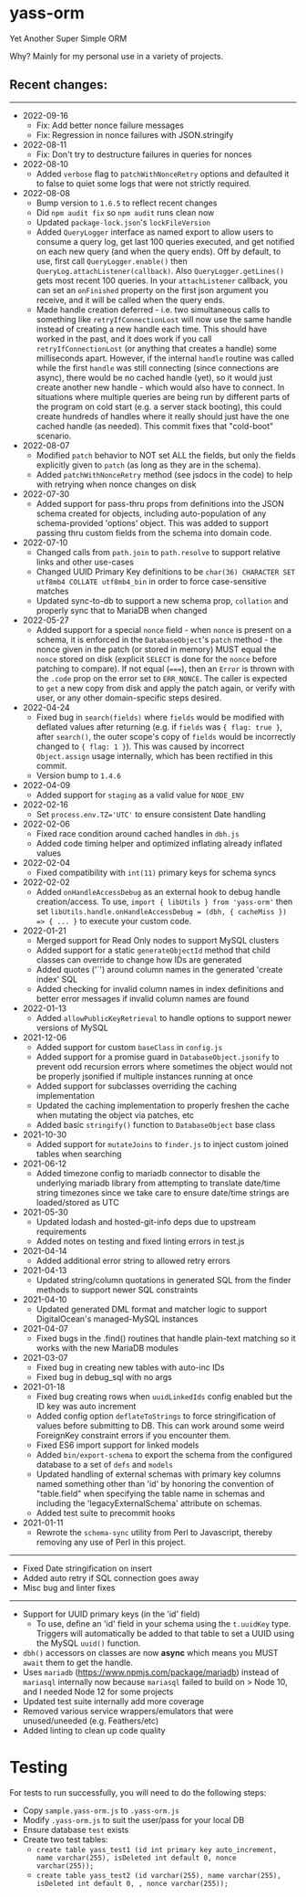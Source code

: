 # yass-orm
Yet Another Super Simple ORM

Why? Mainly for my personal use in a variety of projects.

## Recent changes:
----
* 2022-09-16
	* Fix: Add better nonce failure messages
	* Fix: Regression in nonce failures with JSON.stringify
* 2022-08-11
	* Fix: Don't try to destructure failures in queries for nonces
* 2022-08-10
	* Added `verbose` flag to `patchWithNonceRetry` options and defaulted it to false to quiet some logs that were not strictly required.
* 2022-08-08
	* Bump version to `1.6.5` to reflect recent changes
	* Did `npm audit fix` so `npm audit` runs clean now
	* Updated `package-lock.json`'s `lockFileVersion`
	* Added `QueryLogger` interface as named export to allow users to consume a query log, get last 100 queries executed, and get notified on each new query (and when the query ends). Off by default, to use, first call `QueryLogger.enable()` then `QueryLog.attachListener(callback)`. Also `QueryLogger.getLines()` gets most recent 100 queries. In your `attachListener` callback, you can set an `onFinished` property on the first json argument you receive, and it will be called when the query ends.
	* Made handle creation deferred  - i.e. two simultaneous calls to something like `retryIfConnectionLost` will now use the same handle instead of creating a new handle each time. This should have worked in the past, and it does work if you call `retryIfConnectionLost` (or anything that creates a handle) some milliseconds apart. However, if the internal `handle` routine was called while the first `handle` was still connecting (since connections are async), there would be no cached handle (yet), so it would just create another new handle - which would also have to connect. In situations where multiple queries are being run by different parts of the program on cold start (e.g. a server stack booting), this could create hundreds of handles where it really should just have the one cached handle (as needed). This commit fixes that "cold-boot" scenario.
* 2022-08-07
	* Modified `patch` behavior to NOT set ALL the fields, but only the fields explicitly given to `patch` (as long as they are in the schema).
	* Added `patchWithNonceRetry` method (see jsdocs in the code) to help with retrying when nonce changes on disk
* 2022-07-30
	* Added support for pass-thru props from definitions into the JSON schema created for objects, including auto-population of any schema-provided 'options' object. This was added to support passing thru custom fields from the schema into domain code.
* 2022-07-10
	* Changed calls from `path.join` to `path.resolve` to support relative links and other use-cases
	* Changed UUID Primary Key definitions to be `char(36) CHARACTER SET utf8mb4 COLLATE utf8mb4_bin` in order to force case-sensitive matches
	* Updated sync-to-db to support a new schema prop, `collation` and properly sync that to MariaDB when changed
* 2022-05-27
	* Added support for a special `nonce` field - when `nonce` is present on a schema, it is enforced in the `DatabaseObject`'s `patch` method - the nonce given in the patch (or stored in memory) MUST equal the `nonce` stored on disk (explicit `SELECT` is done for the `nonce` before patching to compare). If not equal (`===`), then an `Error` is thrown with the `.code` prop on the error set to `ERR_NONCE`. The caller is expected to `get` a new copy from disk and apply the patch again, or verify with user, or any other domain-specific steps desired.
* 2022-04-24
	* Fixed bug in `search(fields)` where `fields` would be modified with deflated values after returning (e.g. if `fields` was `{ flag: true }`, after `search()`, the outer scope's copy of `fields` would be incorrectly changed to `{ flag: 1 }`). This was caused by incorrect `Object.assign` usage internally, which has been rectified in this commit.
	* Version bump to `1.4.6`
* 2022-04-09
	* Added support for `staging` as a valid value for `NODE_ENV`
* 2022-02-16
	* Set `process.env.TZ='UTC'` to ensure consistent Date handling
* 2022-02-06
	* Fixed race condition around cached handles in `dbh.js`
	* Added code timing helper and optimized inflating already inflated values
* 2022-02-04
	* Fixed compatibility with `int(11)` primary keys for schema syncs
* 2022-02-02
   * Added `onHandleAccessDebug` as an external hook to debug handle creation/access. To use, `import { libUtils } from 'yass-orm'` then set `libUtils.handle.onHandleAccessDebug = (dbh, { cacheMiss }) => { ... }` to execute your custom code.
* 2022-01-21
	* Merged support for Read Only nodes to support MySQL clusters
	* Added support for a static `generateObjectId` method that child classes can override to change how IDs are generated
	* Added quotes ('`') around column names in the generated 'create index' SQL
	* Added checking for invalid column names in index definitions and better error messages if invalid column names are found
* 2022-01-13
	* Added `allowPublicKeyRetrieval` to handle options to support newer versions of MySQL
* 2021-12-06
	* Added support for custom `baseClass` in `config.js`
	* Added support for a promise guard in `DatabaseObject.jsonify` to prevent odd recursion errors where sometimes the object would not be properly jsonified if multiple instances running at once
	* Added support for subclasses overriding the caching implementation
	* Updated the caching implementation to properly freshen the cache when mutating the object via patches, etc
	* Added basic `stringify()` function to `DatabaseObject` base class
* 2021-10-30
	* Added support for `mutateJoins` to `finder.js` to inject custom joined tables when searching
* 2021-06-12
	* Added timezone config to mariadb connector to disable the underlying mariadb library from attempting to translate date/time string timezones since we take care to ensure date/time strings are loaded/stored as UTC
* 2021-05-30
	* Updated lodash and hosted-git-info deps due to upstream requirements
	* Added notes on testing and fixed linting errors in test.js
* 2021-04-14
	* Added additional error string to allowed retry errors
* 2021-04-13
	* Updated string/column quotations in generated SQL from the finder methods to support newer SQL constraints
* 2021-04-10
	* Updated generated DML format and matcher logic to support DigitalOcean's managed-MySQL instances
* 2021-04-07
	* Fixed bugs in the .find() routines that handle plain-text matching so it works with the new MariaDB modules
* 2021-03-07
	* Fixed bug in creating new tables with auto-inc IDs
	* Fixed bug in debug_sql with no args
* 2021-01-18
	* Fixed bug creating rows when `uuidLinkedIds` config enabled but the ID key was auto increment
	* Added config option `deflateToStrings` to force stringification of values before submitting to DB. This can work around some weird ForeignKey constraint errors if you encounter them.
	* Fixed ES6 import support for linked models
	* Added `bin/export-schema` to export the schema from the configured database to a set of `defs` and `models`
	* Updated handling of external schemas with primary key columns named something other than 'id' by honoring the convention of "table.field" when specifying the table name in schemas and including the 'legacyExternalSchema' attribute on schemas.
	* Added test suite to precommit hooks
* 2021-01-11
	* Rewrote the `schema-sync` utility from Perl to Javascript, thereby removing any use of Perl in this project.

----
* Fixed Date stringification on insert
* Added auto retry if SQL connection goes away
* Misc bug and linter fixes

----

* Support for UUID primary keys (in the 'id' field)
	* To use, define an 'id' field in your schema using the `t.uuidKey` type. Triggers will automatically be added to that table to set a UUID using the MySQL `uuid()` function.
* `dbh()` accessors on classes are now **async** which means you MUST `await` them to get the handle.
* Uses `mariadb` (https://www.npmjs.com/package/mariadb) instead of `mariasql` internally now because `mariasql` failed to build on > Node 10, and I needed Node 12 for some projects
* Updated test suite internally add more coverage
* Removed various service wrappers/emulators that were unused/uneeded (e.g. Feathers/etc)
* Added linting to clean up code quality

# Testing

For tests to run successfully, you will need to do the following steps:

* Copy `sample.yass-orm.js` to `.yass-orm.js`
* Modify `.yass-orm.js` to suit the user/pass for your local DB
* Ensure database `test` exists
* Create two test tables:
	* `create table yass_test1 (id int primary key auto_increment, name varchar(255), isDeleted int default 0, nonce varchar(255));`
	* `create table yass_test2 (id varchar(255), name varchar(255), isDeleted int default 0, , nonce varchar(255));`